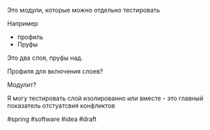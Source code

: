 Это модули, которые можно отдельно тестировать 

Например 
- профиль
- Пруфы

Это два слоя, пруфы над.

Профиля для включения слоев?

Модулит?

Я могу тестировать слой изолированно или вместе - это главный показатель отстуатсвия конфликтов 

#spring #software #idea #draft